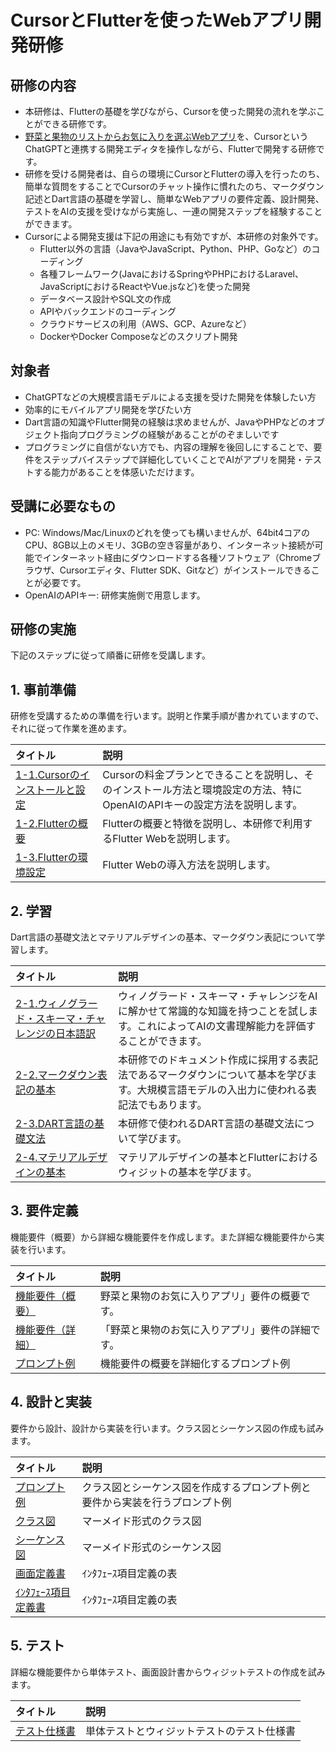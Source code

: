 # CursorとFlutterを使ったWebアプリ開発研修

## 研修の内容
- 本研修は、Flutterの基礎を学びながら、Cursorを使った開発の流れを学ぶことができる研修です。
- [野菜と果物のリストからお気に入りを選ぶWebアプリ](https://david3080.github.io/favapp/index.html)を、CursorというChatGPTと連携する開発エディタを操作しながら、Flutterで開発する研修です。
- 研修を受ける開発者は、自らの環境にCursorとFlutterの導入を行ったのち、簡単な質問をすることでCursorのチャット操作に慣れたのち、マークダウン記述とDart言語の基礎を学習し、簡単なWebアプリの要件定義、設計開発、テストをAIの支援を受けながら実施し、一連の開発ステップを経験することができます。
- Cursorによる開発支援は下記の用途にも有効ですが、本研修の対象外です。
    - Flutter以外の言語（JavaやJavaScript、Python、PHP、Goなど）のコーディング
    - 各種フレームワーク(JavaにおけるSpringやPHPにおけるLaravel、JavaScriptにおけるReactやVue.jsなど)を使った開発
    - データベース設計やSQL文の作成
    - APIやバックエンドのコーディング
    - クラウドサービスの利用（AWS、GCP、Azureなど）
    - DockerやDocker Composeなどのスクリプト開発

## 対象者
- ChatGPTなどの大規模言語モデルによる支援を受けた開発を体験したい方
- 効率的にモバイルアプリ開発を学びたい方
- Dart言語の知識やFlutter開発の経験は求めませんが、JavaやPHPなどのオブジェクト指向プログラミングの経験があることがのぞましいです
- プログラミングに自信がない方でも、内容の理解を後回しにすることで、要件をステップバイステップで詳細化していくことでAIがアプリを開発・テストする能力があることを体感いただけます。

## 受講に必要なもの
- PC: Windows/Mac/Linuxのどれを使っても構いませんが、64bit4コアのCPU、8GB以上のメモリ、3GBの空き容量があり、インターネット接続が可能でインターネット経由にダウンロードする各種ソフトウェア（Chromeブラウザ、Cursorエディタ、Flutter SDK、Gitなど）がインストールできることが必要です。
- OpenAIのAPIキー: 研修実施側で用意します。

## 研修の実施
下記のステップに従って順番に研修を受講します。

## 1. 事前準備
研修を受講するための準備を行います。説明と作業手順が書かれていますので、それに従って作業を進めます。

| タイトル                        | 説明    |
|:--------------------------------|:---------|
| [1-1.Cursorのインストールと設定](./docs/md/1_PREPARE/1-1_CURSOR.md) | Cursorの料金プランとできることを説明し、そのインストール方法と環境設定の方法、特にOpenAIのAPIキーの設定方法を説明します。  |
| [1-2.Flutterの概要](./docs/md/1_PREPARE/1-2_FLUTTER.md) | Flutterの概要と特徴を説明し、本研修で利用するFlutter Webを説明します。 |
| [1-3.Flutterの環境設定](./docs/md/1_PREPARE/1-3_FLUTTER2.md) | Flutter Webの導入方法を説明します。 |

## 2. 学習
Dart言語の基礎文法とマテリアルデザインの基本、マークダウン表記について学習します。

| タイトル                        | 説明    |
|:--------------------------------|:---------|
| [2-1.ウィノグラード・スキーマ・チャレンジの日本語訳](./docs/md/2_STUDY/2-1_WS.md) | ウィノグラード・スキーマ・チャレンジをAIに解かせて常識的な知識を持つことを試します。これによってAIの文書理解能力を評価することができます。 |
| [2-2.マークダウン表記の基本](./docs/md/2_STUDY/2-2_MARKDOWN.md) | 本研修でのドキュメント作成に採用する表記法であるマークダウンについて基本を学びます。大規模言語モデルの入出力に使われる表記法でもあります。 |
| [2-3.DART言語の基礎文法](./docs/md/2_STUDY/2-3_DART.md) | 本研修で使われるDART言語の基礎文法について学びます。 |
| [2-4.マテリアルデザインの基本](./docs/md/2_STUDY/2-3_MATERIAL.md) | マテリアルデザインの基本とFlutterにおけるウィジットの基本を学びます。 |

## 3. 要件定義
機能要件（概要）から詳細な機能要件を作成します。また詳細な機能要件から実装を行います。

| タイトル                        | 説明    |
|:--------------------------------|:---------|
| [機能要件（概要）](./docs/md/3_REQUIRE/REQ1.md) | 野菜と果物のお気に入りアプリ」要件の概要です。 |
| [機能要件（詳細）](./docs/md/3_REQUIRE/REQ2.md) | 「野菜と果物のお気に入りアプリ」要件の詳細です。 |
| [プロンプト例](./docs/md/3_REQUIRE/LECTURE.md) | 機能要件の概要を詳細化するプロンプト例 |

## 4. 設計と実装
要件から設計、設計から実装を行います。クラス図とシーケンス図の作成も試みます。

| タイトル                        | 説明    |
|:--------------------------------|:---------|
| [プロンプト例](./docs/md/4_DEV/LECTURE.md) | クラス図とシーケンス図を作成するプロンプト例と要件から実装を行うプロンプト例 |
| [クラス図](./docs/md/4_DEV/CLASS.md) | マーメイド形式のクラス図 |
| [シーケンス図](./docs/md/4_DEV/SEQUENCE.md) | マーメイド形式のシーケンス図 |
| [画面定義書](./docs/md/4_DEV/PAGEDEF.md) | ｲﾝﾀﾌｪｰｽ項目定義の表 |
| [ｲﾝﾀﾌｪｰｽ項目定義書](./docs/md/4_DEV/IFDEF.md) | ｲﾝﾀﾌｪｰｽ項目定義の表 |

## 5. テスト
詳細な機能要件から単体テスト、画面設計書からウィジットテストの作成を試みます。

| タイトル                        | 説明    |
|:--------------------------------|:---------|
| [テスト仕様書](./docs/md/5_TEST/TEST.md) | 単体テストとウィジットテストのテスト仕様書 |
